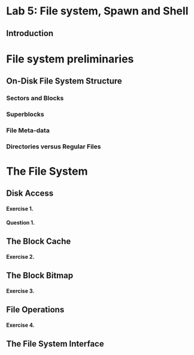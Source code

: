 # Lab 5: File system, Spawn and Shell

## Introduction

# File system preliminaries

## On-Disk File System Structure

### Sectors and Blocks

### Superblocks

### File Meta-data

### Directories versus Regular Files

# The File System

## Disk Access

#### Exercise 1.

#### Question 1.

## The Block Cache

#### Exercise 2.

## The Block Bitmap

#### Exercise 3.

## File Operations

#### Exercise 4.

## The File System Interface



